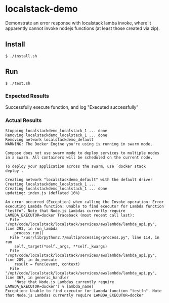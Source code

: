 # localstack-demo

Demonstrate an error response with localstack lamba invoke, where it apparently cannot invoke nodejs functions (at least those created via zip).

## Install
```
$ ./install.sh
```

## Run
```
$ ./test.sh
```

### Expected Results
Successfully execute function, and log "Executed successfully"

### Actual Results
```
Stopping localstackdemo_localstack_1 ... done
Removing localstackdemo_localstack_1 ... done
Removing network localstackdemo_default
WARNING: The Docker Engine you're using is running in swarm mode.

Compose does not use swarm mode to deploy services to multiple nodes in a swarm. All containers will be scheduled on the current node.

To deploy your application across the swarm, use `docker stack deploy`.

Creating network "localstackdemo_default" with the default driver
Creating localstackdemo_localstack_1 ...
Creating localstackdemo_localstack_1 ... done
updating: index.js (deflated 16%)

An error occurred (Exception) when calling the Invoke operation: Error executing Lambda function: Unable to find executor for Lambda function "testfn". Note that Node.js Lambdas currently require LAMBDA_EXECUTOR=docker Traceback (most recent call last):
  File "/opt/code/localstack/localstack/services/awslambda/lambda_api.py", line 293, in run_lambda
    process.run()
  File "/usr/lib/python2.7/multiprocessing/process.py", line 114, in run
    self._target(*self._args, **self._kwargs)
  File "/opt/code/localstack/localstack/services/awslambda/lambda_api.py", line 289, in do_execute
    result = func(event, context)
  File "/opt/code/localstack/localstack/services/awslambda/lambda_api.py", line 367, in generic_handler
    'Note that Node.js Lambdas currently require LAMBDA_EXECUTOR=docker') % lambda_name)
Exception: Unable to find executor for Lambda function "testfn". Note that Node.js Lambdas currently require LAMBDA_EXECUTOR=docker
```
